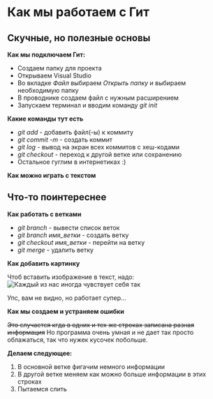 # Как мы работаем с Гит

## Скучные, но полезные основы 
**Как мы подключаем Гит:**

* Создаем папку для проекта
* Открываем Visual Studio
* Во вкладке *Файл* выбираем *Открыть папку* и выбираем необходимую папку 
* В проводнике создаем файл с нужным расширением
* Запускаем терминал и вводим команду *git init* 

**Какие команды тут есть**
* *git add* - добавить файл(-ы) к коммиту
* *git commit -m* - создать коммит
* *git log* - вывод на экран всех коммитов с хеш-кодами
* *git checkout* - переход к другой ветке или сохранению
* Остальное гуглим в интернетиках :)

**Как можно играть с текстом**
## Что-то поинтереснее
**Как работать с ветками**
* *git branch* - вывести список веток
* *git branch имя_ветки* - создать ветку
* *git checkout имя_ветки* - перейти на ветку
* *git merge* - удалить ветку

**Как добавить картинку**

Чтоб вставить изображение в текст, надо: 
![Каждый из нас иногда чувствует себя так](everyone.jpg)

Упс, вам не видно, но работает супер...

**Как мы создаем и устраняем ошибки**

~~Это случается кгда в одних и тех же строках записана разная информация~~ Но программа очень умная и не дает так просто облажаться, так что нужек кусочек побольше. 

**Делаем следующее:**

1. В основной ветке фигачим немного информации
2. В другой ветке меняем как можно больше информации в этих строках
3. Пытаемся слить
